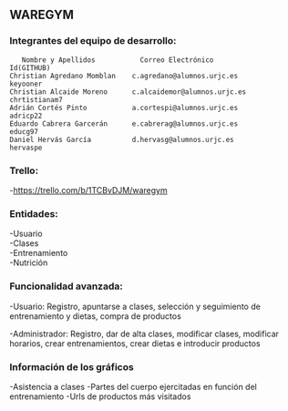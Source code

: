 ## WAREGYM
### Integrantes del equipo de desarrollo:
       Nombre y Apellidos           Correo Electrónico               Id(GITHUB)
    Christian Agredano Momblan    c.agredano@alumnos.urjc.es         keyooner
    Christian Alcaide Moreno      c.alcaidemor@alumnos.urjc.es       chrtistianam7
    Adrián Cortés Pinto           a.cortespi@alumnos.urjc.es         adricp22
    Eduardo Cabrera Garcerán      e.cabrerag@alumnos.urjc.es         educg97
    Daniel Hervás García          d.hervasg@alumnos.urjc.es          hervaspe
 
 ### Trello: 
-https://trello.com/b/1TCBvDJM/waregym
 
 ### Entidades: 
-Usuario  
-Clases  
-Entrenamiento  
-Nutrición
 
 ### Funcionalidad avanzada:
-Usuario: Registro, apuntarse a clases, selección y seguimiento de entrenamiento y dietas, compra de productos

-Administrador: Registro, dar de alta clases, modificar clases, modificar horarios, crear entrenamientos, crear dietas e introducir       productos

### Información de los gráficos
-Asistencia a clases
-Partes del cuerpo ejercitadas en función del entrenamiento
-Urls de productos más visitados
